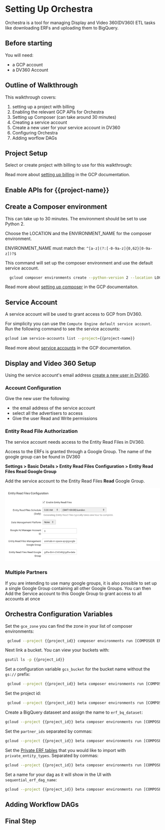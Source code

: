 # Setting Up Orchestra
Orchestra is a tool for managing Display and Video 360(DV360) ETL tasks like downloading ERFs and uploading them to BigQuery.

## Before starting 
You will need:
* a GCP account
* a DV360 Account

## Outline of Walkthrough
This walkthrough covers:
1. setting up a project with billing
2. Enabling the relevant GCP APIs for Orchestra
3. Setting up Composer (can take around 30 minutes)
4. Creating a service account
5. Create a new user for your service account in DV360
6. Configuring Orchestra
7. Adding worflow DAGs

<walkthrough-author name="Peter Lafferty">
</walkthrough-author>

<walkthrough-duration duration="45">
</walkthrough-duration>

## Project Setup
Select or create project with billing to use for this walkthrough:
<walkthrough-project-billing-setup>
</walkthrough-project-billing-setup>

Read more about [setting up billing](https://cloud.google.com/billing/docs/how-to/manage-billing-account) in the GCP documentation.

## Enable APIs for {{project-name}}
<walkthrough-enable-apis apis="storage-component.googleapis.com,bigquery-json.googleapis.com,composer.googleapis.com,dataproc.googleapis.com">
</walkthrough-enable-apis>


## Create a Composer environment
This can take up to 30 minutes. The environment should be set to use Python 2.


Choose the LOCATION and the ENVIRONMENT_NAME for the composer environment. 


ENVIRONMENT_NAME must match the: `^[a-z](?:[-0-9a-z]{0,62}[0-9a-z])?$`


This command will set up the composer environment and use the default service account.

``` bash
  gcloud composer environments create --python-version 2 --location LOCATION ENVIRONMENT_NAME
```
Read more about [setting up composer](https://cloud.google.com/composer/docs/how-to/managing/creating) in the GCP documentaiton.
## Service Account
A service account will be used to grant access to GCP from DV360.

For simplicity you can use the `Compute Engine default service account`. Run the following command to see the service accounts:

``` bash
gcloud iam service-accounts list --project={{project-name}}
```
Read more about [service accounts](https://cloud.google.com/iam/docs/service-accounts) in the GCP documentation.
## Display and Video 360 Setup
Using the service account's email address [create a new user in DV360](https://support.google.com/displayvideo/answer/2723011?hl=en).

### Account Configuration
Give the new user the following:
* the email address of the service account
* select all the advertisers to access
* Give the user Read and Write permissions

### Entity Read File Authorization
The service account needs access to the Entity Read Files in DV360. 

Access to the ERFs is granted through a Google Group. The name of the google group can be found in DV360

**Settings > Basic Details > Entity Read Files Configuration  > Entity Read Files Read Google Group**

Add the service account to the Entity Read Files **Read** Google Group.

![alt_text](./erf.png "image_tooltip")

### Multiple Partners
If you are intending to use many google groups, it is also possible to set up a single Google Group containing all other Google Groups. You can then Add the Service account to this Google Group to grant access to all accounts at once

## Orchestra Configuration Variables

Set the `gce_zone` you can find the zone in your list of composer environments:
``` bash
 gcloud --project {{project_id}} composer environments run [COMPOSER ENVIRONMENT] --location [LOCATION] variables -- --set gce_zone [ZONE]
```

Next link a bucket. You can view your buckets with:
``` bash
gsutil ls -p {{project_id}}
```

Set a configuration variable `gcs_bucket` for the bucket name without the `gs://` prefix:
``` bash
 gcloud --project {{project_id}} beta composer environments run [COMPOSER ENVIRONMENT] --location [LOCATION] variables -- --set gcs_bucket [BUCKET NAME]
```

Set the project id:
``` bash
 gcloud --project {{project_id}} beta composer environments run [COMPOSER ENVIRONMENT] --location [LOCATION] variables -- --set cloud_project_id {{project_id}}
```

Create a BigQuery dataseet and assign the name to `erf_bq_dataset`:
``` bash
gcloud --project {{project_id}} beta composer environments run [COMPOSER ENVIRONMENT] --location [LOCATION] variables -- --set erf_bg_dataset [dataset name]
```

Set the ``partner_ids`` separated by commas:
``` bash
gcloud --project {{project_id}} beta composer environments run [COMPOSER ENVIRONMENT] --location [LOCATION] variables -- --set partner_ids [partner ids]
```

Set the [Private ERF tables](https://developers.google.com/bid-manager/guides/entity-read/format-v2#private-tables) that you would like to import with `private_entity_types`. Separated by commas:
``` bash
gcloud --project {{project_id}} beta composer environments run [COMPOSER ENVIRONMENT] --location [LOCATION] variables -- --set private_entity_types [entity types]
```

Set a name for your dag as it will show in the UI with `sequential_erf_dag_name`:
``` bash
gcloud --project {{project_id}} beta composer environments run [COMPOSER ENVIRONMENT] --location [LOCATION] variables -- --set sequential_erf_dag_name [any name]
```



## Adding Workflow DAGs
## Final Step
<walkthrough-conclusion-trophy></walkthrough-conclusion-trophy>

